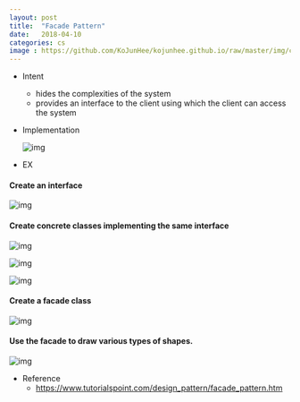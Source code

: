 ```yaml
---
layout: post
title:  "Facade Pattern"
date:   2018-04-10
categories: cs
image : https://github.com/KoJunHee/kojunhee.github.io/raw/master/img/cs_img.jpg
---
```




- Intent

  - hides the complexities of the system 
  - provides an interface to the client using which the client can access the system

- Implementation

  ![img](https://github.com/KoJunHee/kojunhee.github.io/raw/master/img/facadeImple.png)


- EX

#### Create an interface

![img](https://github.com/KoJunHee/kojunhee.github.io/raw/master/img/fa01.png)

#### Create concrete classes implementing the same interface

![img](https://github.com/KoJunHee/kojunhee.github.io/raw/master/img/fa02.png)

![img](https://github.com/KoJunHee/kojunhee.github.io/raw/master/img/fa03.png)

![img](https://github.com/KoJunHee/kojunhee.github.io/raw/master/img/fa04.png)

#### Create a facade class

![img](https://github.com/KoJunHee/kojunhee.github.io/raw/master/img/fa05.png)

#### Use the facade to draw various types of shapes.

![img](https://github.com/KoJunHee/kojunhee.github.io/raw/master/img/fa06.png)

- Reference
  - <https://www.tutorialspoint.com/design_pattern/facade_pattern.htm>





